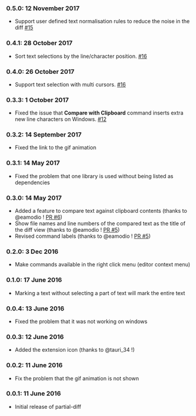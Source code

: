 
### 0.5.0: 12 November 2017

* Support user defined text normalisation rules to reduce the noise in the diff [#15](https://github.com/ryu1kn/vscode-partial-diff/issues/15)

### 0.4.1: 28 October 2017

* Sort text selections by the line/character position. [#16](https://github.com/ryu1kn/vscode-partial-diff/issues/16)

### 0.4.0: 26 October 2017

* Support text selection with multi cursors. [#16](https://github.com/ryu1kn/vscode-partial-diff/issues/16)

### 0.3.3: 1 October 2017

* Fixed the issue that **Compare with Clipboard** command inserts extra new line characters on Windows. [#12](https://github.com/ryu1kn/vscode-partial-diff/issues/12)

### 0.3.2: 14 September 2017

* Fixed the link to the gif animation

### 0.3.1: 14 May 2017

* Fixed the problem that one library is used without being listed as dependencies

### 0.3.0: 14 May 2017

* Added a feature to compare text against clipboard contents (thanks to @eamodio ! [PR #6](https://github.com/ryu1kn/vscode-partial-diff/pull/6))
* Show file names and line numbers of the compared text as the title of the diff view (thanks to @eamodio ! [PR #5](https://github.com/ryu1kn/vscode-partial-diff/pull/5))
* Revised command labels (thanks to @eamodio ! [PR #5](https://github.com/ryu1kn/vscode-partial-diff/pull/5))

### 0.2.0: 3 Dec 2016

* Make commands available in the right click menu (editor context menu)

### 0.1.0: 17 June 2016

* Marking a text without selecting a part of text will mark the entire text

### 0.0.4: 13 June 2016

* Fixed the problem that it was not working on windows

### 0.0.3: 12 June 2016

* Added the extension icon (thanks to @tauri_34 !)

### 0.0.2: 11 June 2016

* Fix the problem that the gif animation is not shown

### 0.0.1: 11 June 2016

* Initial release of partial-diff
